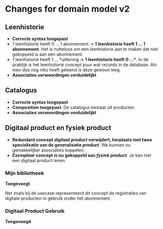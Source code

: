 # Changes for domain model v2

## Leenhistorie
- **Correcte syntax toegepast**
- 1 leenhistorie heeft 0 ... 1 abonnement -> **1 leenhistorie heeft 1 ... 1 abonnement**. Het is nutteloos om een leenhistorie
aan te maken dat niet gekoppeld is aan een abonnement.
- 1 leenhistorie heeft 1 ... \*uitlening -> **1 leenhistorie heeft 0 ...\***. In de praktijk is het leenhistorie concept
puur wat records in de database. Als men dus nog niks heeft geleend is deze gewoon leeg.
- **Associaties verwoordingen verduidelijkt**

## Catalogus
- **Correcte syntax toegepast**
- **Composition toegepast**. De catalogus bestaat uit producten.
- **Associaties verwoordingen verduidelijkt**

## Digitaal product en fysiek product
- **Redundant concept _digitaal product_ verwijdert, herplaats met twee specialisatie van de generalisatie _product_**.
We kunnen nu gemakkelijker associaties koppelen.
- **_Exemplaar_ concept is nu gekoppeld aan _fysiek product_**. Je kan niet een digitaal product lenen.

### Mijn bibliotheek
**Toegevoegt**

Net zoals bij de usecase representeerd dit concept de registraties van digitale producten in gebruik onder het abonnement.

### Digitaal Product Gebruik
**Toegevoegd**


